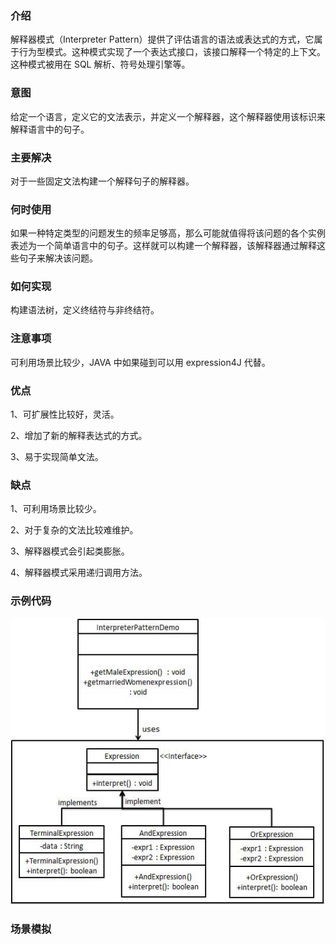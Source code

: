### 介绍

解释器模式（Interpreter Pattern）提供了评估语言的语法或表达式的方式，它属于行为型模式。这种模式实现了一个表达式接口，该接口解释一个特定的上下文。这种模式被用在 SQL 解析、符号处理引擎等。

### 意图

给定一个语言，定义它的文法表示，并定义一个解释器，这个解释器使用该标识来解释语言中的句子。

### 主要解决

对于一些固定文法构建一个解释句子的解释器。

### 何时使用

如果一种特定类型的问题发生的频率足够高，那么可能就值得将该问题的各个实例表述为一个简单语言中的句子。这样就可以构建一个解释器，该解释器通过解释这些句子来解决该问题。

### 如何实现

构建语法树，定义终结符与非终结符。

### 注意事项

可利用场景比较少，JAVA 中如果碰到可以用 expression4J 代替。

### 优点

1、可扩展性比较好，灵活。

2、增加了新的解释表达式的方式。

3、易于实现简单文法。

### 缺点

1、可利用场景比较少。

2、对于复杂的文法比较难维护。

3、解释器模式会引起类膨胀。

4、解释器模式采用递归调用方法。

### 示例代码

![解释器模式](../../img/行为型模式/解释器模式.jpg)

### 场景模拟